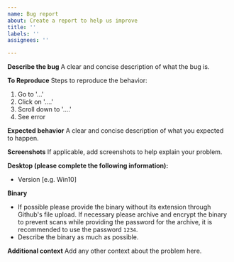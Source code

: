 ```yaml
---
name: Bug report
about: Create a report to help us improve
title: ''
labels: ''
assignees: ''

---
```


**Describe the bug**
A clear and concise description of what the bug is.

**To Reproduce**
Steps to reproduce the behavior:
1. Go to '...'
2. Click on '....'
3. Scroll down to '....'
4. See error

**Expected behavior**
A clear and concise description of what you expected to happen.

**Screenshots**
If applicable, add screenshots to help explain your problem.

**Desktop (please complete the following information):**
 - Version [e.g. Win10]

**Binary**
- If possible please provide the binary without its extension through Github's file upload. If necessary please archive and encrypt the binary to prevent scans while providing the password for the archive, it is recommended to use the password `1234`.
- Describe the binary as much as possible.

**Additional context**
Add any other context about the problem here.
